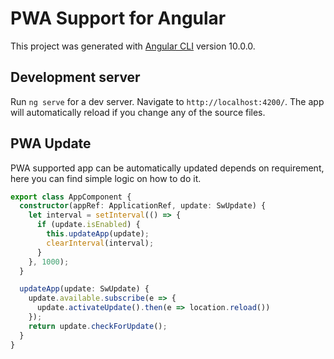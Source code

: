 # PWA Support for Angular 

This project was generated with [Angular CLI](https://github.com/angular/angular-cli) version 10.0.0.

## Development server

Run `ng serve` for a dev server. Navigate to `http://localhost:4200/`. The app will automatically reload if you change any of the source files.

## PWA Update
PWA supported app can be automatically updated depends on requirement, here you can find simple logic on how to do it.

```typescript
export class AppComponent {
  constructor(appRef: ApplicationRef, update: SwUpdate) {
    let interval = setInterval(() => {
      if (update.isEnabled) {
        this.updateApp(update);
        clearInterval(interval);
      }
    }, 1000);
  }

  updateApp(update: SwUpdate) {
    update.available.subscribe(e => {
      update.activateUpdate().then(e => location.reload())
    });
    return update.checkForUpdate();
  }
} 
```
